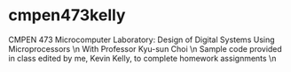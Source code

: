 # cmpen473kelly
CMPEN 473   Microcomputer Laboratory:   Design of Digital Systems Using Microprocessors \n
With Professor Kyu-sun Choi \n
Sample code provided in class edited by me, Kevin Kelly, to complete homework assignments \n

